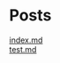 # Posts

[index.md](https://blog.carson-cummins.com/index.html)  
[test.md](https://blog.carson-cummins.com/test.html)  
